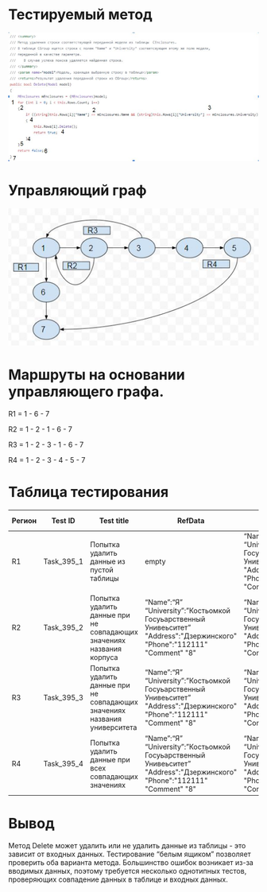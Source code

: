 # Тестируемый метод
![alt text](CODE2.JPG "Тестируемый метод")
# Управляющий граф
![alt text](GRAPH2.JPG "Управляющий граф")
# Маршруты на основании управляющего графа.

R1 = 1 - 6 - 7

R2 = 1 - 2 - 1 - 6 - 7

R3 = 1 - 2 - 3 - 1 - 6 - 7

R4 = 1 - 2 - 3 - 4 - 5 - 7

# Таблица тестирования 
| Регион | Test ID | Test title | RefData | Input value | Expected result | Actual result | Test status (Passed/Failed)|
| --- | --- | --- | --- | --- | --- | --- | --- |
| R1 | Task_395_1 | Попытка удалить данные из пустой таблицы| empty | “Name”:“Я” “University”:”Костьомкой Госуьарственный Унивеьситет” "Address":"Дзержинского" "Phone":"112111" "Comment" "8" | false | false | Passed|
| R2 | Task_395_2 | Попытка удалить данные при не совпадающих значениях названия корпуса| “Name”:“Я” “University”:”Костьомкой Госуьарственный Унивеьситет” "Address":"Дзержинского" "Phone":"112111" "Comment" "8" | “Name”:“М” “University”:”Костьомкой Госуьарственный Унивеьситет” "Address":"Дзержинского" "Phone":"112111" "Comment" "8" | false | false | Passed|
| R3 | Task_395_3 | Попытка удалить данные при не совпадающих значениях названия университета| “Name”:“Я” “University”:”Костьомкой Госуьарственный Унивеьситет” "Address":"Дзержинского" "Phone":"112111" "Comment" "8" | “Name”:“Я” “University”:”Цостьомкой Госуьарственный Унивеьситет” "Address":"Дзержинского" "Phone":"112111" "Comment" "8" | false | false | Passed|
| R4 | Task_395_4 | Попытка удалить данные при всех совпадающих значениях|  “Name”:“Я” “University”:”Костьомкой Госуьарственный Унивеьситет” "Address":"Дзержинского" "Phone":"112111" "Comment" "8" | “Name”:“Я” “University”:”Костьомкой Госуьарственный Унивеьситет” "Address":"Дзержинского" "Phone":"112111" "Comment" "8" | true | true | Passed|

# Вывод
Метод Delete может удалить или не удалить данные из таблицы - это зависит от входных данных. Тестирование “белым ящиком” позволяет проверить оба варианта метода. Большинство ошибок возникает из-за вводимых данных, поэтому требуется несколько однотипных тестов, проверяющих совпадение данных в таблице и входных данных.
